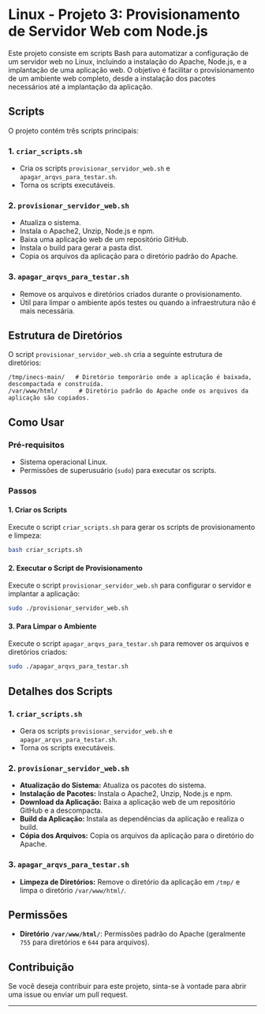 # Linux - Projeto 3: Provisionamento de Servidor Web com Node.js

Este projeto consiste em scripts Bash para automatizar a configuração de um servidor web no Linux, incluindo a instalação do Apache, Node.js, e a implantação de uma aplicação web. O objetivo é facilitar o provisionamento de um ambiente web completo, desde a instalação dos pacotes necessários até a implantação da aplicação.

## Scripts
O projeto contém três scripts principais:

### 1. `criar_scripts.sh`
- Cria os scripts `provisionar_servidor_web.sh` e `apagar_arqvs_para_testar.sh`.
- Torna os scripts executáveis.

### 2. `provisionar_servidor_web.sh`
- Atualiza o sistema.
- Instala o Apache2, Unzip, Node.js e npm.
- Baixa uma aplicação web de um repositório GitHub.
- Instala o build para gerar a pasta dist.
- Copia os arquivos da aplicação para o diretório padrão do Apache.

### 3. `apagar_arqvs_para_testar.sh`
- Remove os arquivos e diretórios criados durante o provisionamento.
- Útil para limpar o ambiente após testes ou quando a infraestrutura não é mais necessária.

## Estrutura de Diretórios
O script `provisionar_servidor_web.sh` cria a seguinte estrutura de diretórios:
```
/tmp/inecs-main/   # Diretório temporário onde a aplicação é baixada, descompactada e construída.
/var/www/html/      # Diretório padrão do Apache onde os arquivos da aplicação são copiados.
```

## Como Usar

### **Pré-requisitos**
- Sistema operacional Linux.
- Permissões de superusuário (`sudo`) para executar os scripts.

### **Passos**

#### **1. Criar os Scripts**
Execute o script `criar_scripts.sh` para gerar os scripts de provisionamento e limpeza:
```bash
bash criar_scripts.sh
```

#### **2. Executar o Script de Provisionamento**
Execute o script `provisionar_servidor_web.sh` para configurar o servidor e implantar a aplicação:
```bash
sudo ./provisionar_servidor_web.sh
```

#### **3. Para Limpar o Ambiente**
Execute o script `apagar_arqvs_para_testar.sh` para remover os arquivos e diretórios criados:
```bash
sudo ./apagar_arqvs_para_testar.sh
```

## Detalhes dos Scripts

### **1. `criar_scripts.sh`**
- Gera os scripts `provisionar_servidor_web.sh` e `apagar_arqvs_para_testar.sh`.
- Torna os scripts executáveis.

### **2. `provisionar_servidor_web.sh`**
- **Atualização do Sistema:** Atualiza os pacotes do sistema.
- **Instalação de Pacotes:** Instala o Apache2, Unzip, Node.js e npm.
- **Download da Aplicação:** Baixa a aplicação web de um repositório GitHub e a descompacta.
- **Build da Aplicação:** Instala as dependências da aplicação e realiza o build.
- **Cópia dos Arquivos:** Copia os arquivos da aplicação para o diretório do Apache.

### **3. `apagar_arqvs_para_testar.sh`**
- **Limpeza de Diretórios:** Remove o diretório da aplicação em `/tmp/` e limpa o diretório `/var/www/html/`.

## Permissões
- **Diretório `/var/www/html/`**: Permissões padrão do Apache (geralmente `755` para diretórios e `644` para arquivos).

## Contribuição
Se você deseja contribuir para este projeto, sinta-se à vontade para abrir uma issue ou enviar um pull request.

---

